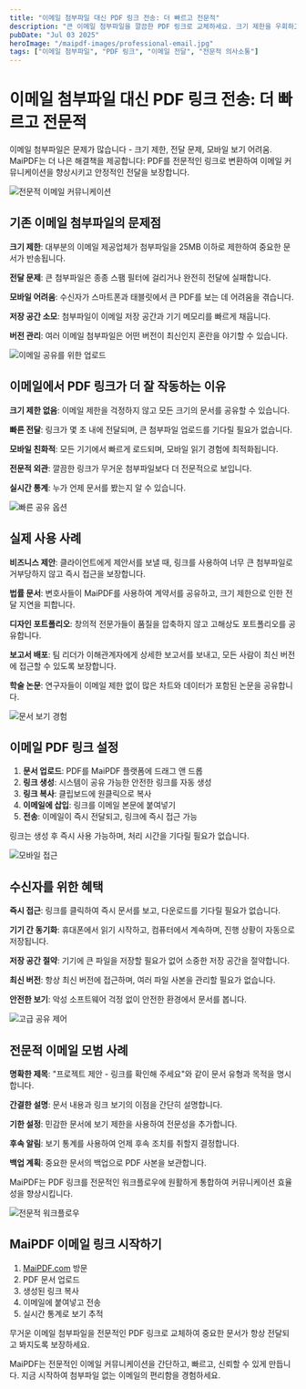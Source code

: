 ```yaml
---
title: "이메일 첨부파일 대신 PDF 링크 전송: 더 빠르고 전문적"
description: "큰 이메일 첨부파일을 깔끔한 PDF 링크로 교체하세요. 크기 제한을 우회하고, 전달을 보장하며, 수신자에게 더 나은 모바일 접근성을 제공합니다."
pubDate: "Jul 03 2025"
heroImage: "/maipdf-images/professional-email.jpg"
tags: ["이메일 첨부파일", "PDF 링크", "이메일 전달", "전문적 의사소통"]
---
```


# 이메일 첨부파일 대신 PDF 링크 전송: 더 빠르고 전문적

이메일 첨부파일은 문제가 많습니다 - 크기 제한, 전달 문제, 모바일 보기 어려움. MaiPDF는 더 나은 해결책을 제공합니다: PDF를 전문적인 링크로 변환하여 이메일 커뮤니케이션을 향상시키고 안정적인 전달을 보장합니다.

![전문적 이메일 커뮤니케이션](/maipdf-images/professional-email.jpg)

## 기존 이메일 첨부파일의 문제점

**크기 제한**: 대부분의 이메일 제공업체가 첨부파일을 25MB 이하로 제한하여 중요한 문서가 반송됩니다.

**전달 문제**: 큰 첨부파일은 종종 스팸 필터에 걸리거나 완전히 전달에 실패합니다.

**모바일 어려움**: 수신자가 스마트폰과 태블릿에서 큰 PDF를 보는 데 어려움을 겪습니다.

**저장 공간 소모**: 첨부파일이 이메일 저장 공간과 기기 메모리를 빠르게 채웁니다.

**버전 관리**: 여러 이메일 첨부파일은 어떤 버전이 최신인지 혼란을 야기할 수 있습니다.

![이메일 공유를 위한 업로드](/maipdf-images/upload-process.jpg)

## 이메일에서 PDF 링크가 더 잘 작동하는 이유

**크기 제한 없음**: 이메일 제한을 걱정하지 않고 모든 크기의 문서를 공유할 수 있습니다.

**빠른 전달**: 링크가 몇 초 내에 전달되며, 큰 첨부파일 업로드를 기다릴 필요가 없습니다.

**모바일 친화적**: 모든 기기에서 빠르게 로드되며, 모바일 읽기 경험에 최적화됩니다.

**전문적 외관**: 깔끔한 링크가 무거운 첨부파일보다 더 전문적으로 보입니다.

**실시간 통계**: 누가 언제 문서를 봤는지 알 수 있습니다.

![빠른 공유 옵션](/maipdf-images/sharing-options.jpg)

## 실제 사용 사례

**비즈니스 제안**: 클라이언트에게 제안서를 보낼 때, 링크를 사용하여 너무 큰 첨부파일로 거부당하지 않고 즉시 접근을 보장합니다.

**법률 문서**: 변호사들이 MaiPDF를 사용하여 계약서를 공유하고, 크기 제한으로 인한 전달 지연을 피합니다.

**디자인 포트폴리오**: 창의적 전문가들이 품질을 압축하지 않고 고해상도 포트폴리오를 공유합니다.

**보고서 배포**: 팀 리더가 이해관계자에게 상세한 보고서를 보내고, 모든 사람이 최신 버전에 접근할 수 있도록 보장합니다.

**학술 논문**: 연구자들이 이메일 제한 없이 많은 차트와 데이터가 포함된 논문을 공유합니다.

![문서 보기 경험](/maipdf-images/document-viewer.jpg)

## 이메일 PDF 링크 설정

1. **문서 업로드**: PDF를 MaiPDF 플랫폼에 드래그 앤 드롭
2. **링크 생성**: 시스템이 공유 가능한 안전한 링크를 자동 생성
3. **링크 복사**: 클립보드에 원클릭으로 복사
4. **이메일에 삽입**: 링크를 이메일 본문에 붙여넣기
5. **전송**: 이메일이 즉시 전달되고, 링크에 즉시 접근 가능

링크는 생성 후 즉시 사용 가능하며, 처리 시간을 기다릴 필요가 없습니다.

![모바일 접근](/maipdf-images/mobile-access.jpg)

## 수신자를 위한 혜택

**즉시 접근**: 링크를 클릭하여 즉시 문서를 보고, 다운로드를 기다릴 필요가 없습니다.

**기기 간 동기화**: 휴대폰에서 읽기 시작하고, 컴퓨터에서 계속하며, 진행 상황이 자동으로 저장됩니다.

**저장 공간 절약**: 기기에 큰 파일을 저장할 필요가 없어 소중한 저장 공간을 절약합니다.

**최신 버전**: 항상 최신 버전에 접근하며, 여러 파일 사본을 관리할 필요가 없습니다.

**안전한 보기**: 악성 소프트웨어 걱정 없이 안전한 환경에서 문서를 봅니다.

![고급 공유 제어](/maipdf-images/advanced-controls.jpg)

## 전문적 이메일 모범 사례

**명확한 제목**: "프로젝트 제안 - 링크를 확인해 주세요"와 같이 문서 유형과 목적을 명시합니다.

**간결한 설명**: 문서 내용과 링크 보기의 이점을 간단히 설명합니다.

**기한 설정**: 민감한 문서에 보기 제한을 사용하여 전문성을 추가합니다.

**후속 알림**: 보기 통계를 사용하여 언제 후속 조치를 취할지 결정합니다.

**백업 계획**: 중요한 문서의 백업으로 PDF 사본을 보관합니다.

MaiPDF는 PDF 링크를 전문적인 워크플로우에 원활하게 통합하여 커뮤니케이션 효율성을 향상시킵니다.

![전문적 워크플로우](/maipdf-images/professional-workflow.jpg)

## MaiPDF 이메일 링크 시작하기

1. [MaiPDF.com](https://maipdf.com) 방문
2. PDF 문서 업로드
3. 생성된 링크 복사
4. 이메일에 붙여넣고 전송
5. 실시간 통계로 보기 추적

무거운 이메일 첨부파일을 전문적인 PDF 링크로 교체하여 중요한 문서가 항상 전달되고 봐지도록 보장하세요.

MaiPDF는 전문적인 이메일 커뮤니케이션을 간단하고, 빠르고, 신뢰할 수 있게 만듭니다. 지금 시작하여 첨부파일 없는 이메일의 편리함을 경험하세요.
